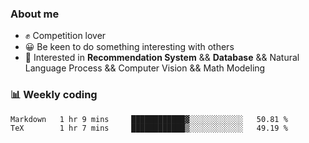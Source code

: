 ### About me

- ✊ Competition lover
- 😀 Be keen to do something interesting with others
- 🎈 Interested in **Recommendation System** && **Database** && Natural Language Process && Computer Vision && Math Modeling


### 📊 Weekly coding
<!--START_SECTION:waka-->

```txt
Markdown   1 hr 9 mins     ████████████▓░░░░░░░░░░░░   50.81 %
TeX        1 hr 7 mins     ████████████▒░░░░░░░░░░░░   49.19 %
```

<!--END_SECTION:waka-->
